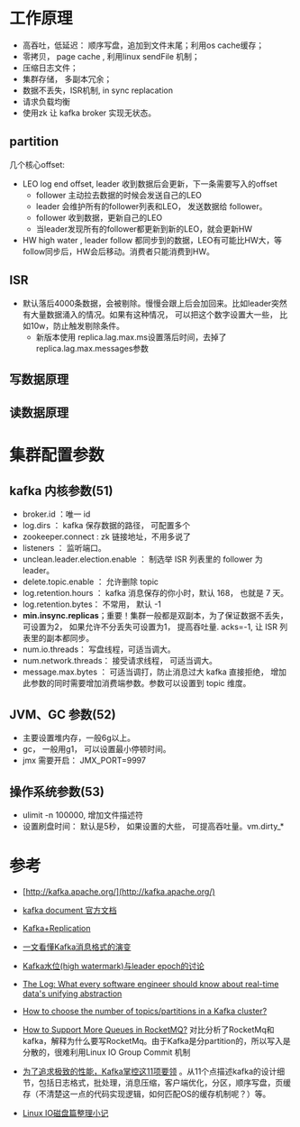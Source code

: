 # 工作原理

- 高吞吐，低延迟： 顺序写盘，追加到文件末尾；利用os cache缓存；
- 零拷贝， page cache , 利用linux sendFile 机制；
- 压缩日志文件；
- 集群存储， 多副本冗余；
- 数据不丢失，ISR机制, in sync replacation
- 请求负载均衡  
- 使用zk 让 kafka broker 实现无状态。

## partition

几个核心offset:
- LEO log end offset, leader 收到数据后会更新，下一条需要写入的offset
  - follower 主动拉去数据的时候会发送自己的LEO
  - leader 会维护所有的follower列表和LEO， 发送数据给 follower。
  - follower 收到数据，更新自己的LEO
  - 当leader发现所有的follower都更新到新的LEO，就会更新HW
- HW  high water , leader follow 都同步到的数据，LEO有可能比HW大，等follow同步后，HW会后移动。消费者只能消费到HW。

## ISR
- 默认落后4000条数据，会被剔除。慢慢会跟上后会加回来。比如leader突然有大量数据涌入的情况。如果有这种情况， 可以把这个数字设置大一些， 比如10w，防止触发剔除条件。
  - 新版本使用 replica.lag.max.ms设置落后时间，去掉了 replica.lag.max.messages参数

## 写数据原理

## 读数据原理

# 集群配置参数
## kafka 内核参数(51)
- broker.id ：唯一 id
- log.dirs ： kafka 保存数据的路径， 可配置多个
- zookeeper.connect : zk 链接地址，不用多说了
- listeners ： 监听端口。
- unclean.leader.election.enable ： 制选举 ISR 列表里的 follower 为 leader。
- delete.topic.enable ： 允许删除 topic
- log.retention.hours ： kafka 消息保存的你小时，默认 168， 也就是 7 天。
- log.retention.bytes： 不常用， 默认 -1
- **min.insync.replicas**；重要！集群一般都是双副本，为了保证数据不丢失，可设置为2， 如果允许不分丢失可设置为1， 提高吞吐量. acks=-1, 让 ISR 列表里的副本都同步。
- num.io.threads： 写盘线程，可适当调大。
- num.network.threads： 接受请求线程， 可适当调大。
- message.max.bytes ： 可适当调打，防止消息过大 kafka 直接拒绝， 增加此参数的同时需要增加消费端参数。参数可以设置到 topic 维度。

## JVM、GC 参数(52)
- 主要设置堆内存，一般6g以上。
- gc， 一般用g1， 可以设置最小停顿时间。
- jmx 需要开启： JMX_PORT=9997
## 操作系统参数(53)
- ulimit -n 100000, 增加文件描述符
- 设置刷盘时间： 默认是5秒， 如果设置的大些， 可提高吞吐量。vm.dirty_*

# 参考
- [http://kafka.apache.org/](http://kafka.apache.org/)
- [kafka document 官方文档](http://kafka.apache.org/22/documentation.html)

- [Kafka+Replication](https://cwiki.apache.org/confluence/display/KAFKA/Kafka+Replication)
- [一文看懂Kafka消息格式的演变](https://blog.csdn.net/u013256816/article/details/80300225)
- [Kafka水位(high watermark)与leader epoch的讨论](https://www.cnblogs.com/huxi2b/p/7453543.html)
- [The Log: What every software engineer should know about real-time data's unifying abstraction](https://engineering.linkedin.com/distributed-systems/log-what-every-software-engineer-should-know-about-real-time-datas-unifying)
- [How to choose the number of topics/partitions in a Kafka cluster?](https://www.confluent.io/blog/how-choose-number-topics-partitions-kafka-cluster)

- [How to Support More Queues in RocketMQ?](http://rocketmq.apache.org/rocketmq/how-to-support-more-queues-in-rocketmq/) 对比分析了RocketMq和kafka，解释为什么要写RocketMq。由于Kafka是分partition的，所以写入是分散的，很难利用Linux IO Group Commit 机制

- [为了追求极致的性能，Kafka掌控这11项要领](https://blog.csdn.net/u013256816/article/details/93772377) 。从11个点描述kafka的设计细节，包括日志格式，批处理，消息压缩，客户端优化，分区，顺序写盘，页缓存（不清楚这一点的代码实现逻辑，如何匹配OS的缓存机制呢？）等。
- [Linux IO磁盘篇整理小记](https://blog.csdn.net/u013256816/article/details/78945085) 
